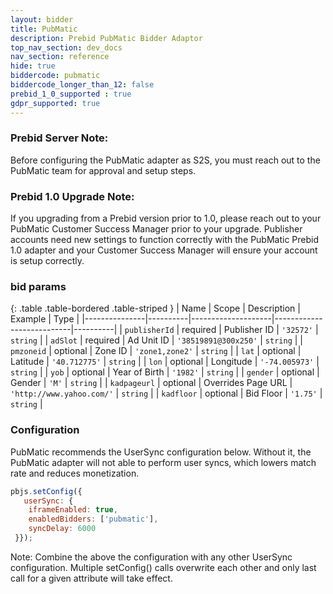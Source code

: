 ```yaml
---
layout: bidder
title: PubMatic
description: Prebid PubMatic Bidder Adaptor
top_nav_section: dev_docs
nav_section: reference
hide: true
biddercode: pubmatic
biddercode_longer_than_12: false
prebid_1_0_supported : true
gdpr_supported: true
---
```


### Prebid Server Note:
Before configuring the PubMatic adapter as S2S, you must reach out to the PubMatic team for approval and setup steps.

### Prebid 1.0 Upgrade Note:
If you upgrading from a Prebid version prior to 1.0, please reach out to your PubMatic Customer Success Manager prior to your upgrade.  Publisher accounts need new settings to function correctly with the PubMatic Prebid 1.0 adapter and your Customer Success Manager will ensure your account is setup correctly.

### bid params

{: .table .table-bordered .table-striped }
| Name          | Scope    | Description        | Example                   | Type     |
|---------------|----------|--------------------|---------------------------|----------|
| `publisherId` | required | Publisher ID       | `'32572'`                 | `string` |
| `adSlot`      | required | Ad Unit ID         | `'38519891@300x250'`      | `string` |
| `pmzoneid`    | optional | Zone ID            | `'zone1,zone2'`           | `string` |
| `lat`         | optional | Latitude           | `'40.712775'`             | `string` |
| `lon`         | optional | Longitude          | `'-74.005973'`            | `string` |
| `yob`         | optional | Year of Birth      | `'1982'`                  | `string` |
| `gender`      | optional | Gender             | `'M'`                     | `string` |
| `kadpageurl`  | optional | Overrides Page URL | `'http://www.yahoo.com/'` | `string` |
| `kadfloor`    | optional | Bid Floor          | `'1.75'`                  | `string` |

### Configuration

PubMatic recommends the UserSync configuration below.  Without it, the PubMatic adapter will not able to perform user syncs, which lowers match rate and reduces monetization.

```javascript
pbjs.setConfig({
   userSync: {
    iframeEnabled: true,
    enabledBidders: ['pubmatic'],
    syncDelay: 6000
 }});
```
Note: Combine the above the configuration with any other UserSync configuration.  Multiple setConfig() calls overwrite each other and only last call for a given attribute will take effect.
